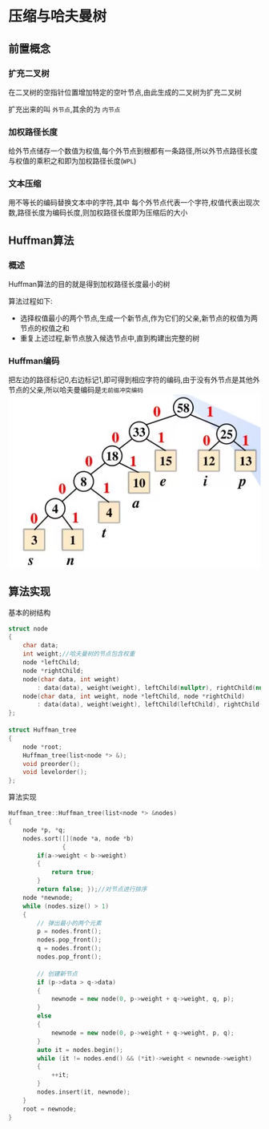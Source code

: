 # 压缩与哈夫曼树

## 前置概念

### 扩充二叉树

在二叉树的空指针位置增加特定的空叶节点,由此生成的二叉树为扩充二叉树

扩充出来的叫 `外节点`,其余的为 `内节点`

### 加权路径长度

给外节点储存一个数值为权值,每个外节点到根都有一条路径,所以外节点路径长度与权值的乘积之和即为加权路径长度(`WPL`)

### 文本压缩

用不等长的编码替换文本中的字符,其中
每个外节点代表一个字符,权值代表出现次数,路径长度为编码长度,则加权路径长度即为压缩后的大小

## Huffman算法

### 概述

Huffman算法的目的就是得到加权路径长度最小的树

算法过程如下:

- 选择权值最小的两个节点,生成一个新节点,作为它们的父亲,新节点的权值为两节点的权值之和
- 重复上述过程,新节点放入候选节点中,直到构建出完整的树

### Huffman编码

把左边的路径标记0,右边标记1,即可得到相应字符的编码,由于没有外节点是其他外节点的父亲,所以哈夫曼编码是`无前缀冲突编码`
![](files/Huffman_tree_1.jpg)

## 算法实现

基本的树结构
```c++
struct node
{
    char data;
    int weight;//哈夫曼树的节点包含权重
    node *leftChild;
    node *rightChild;
    node(char data, int weight)
        : data(data), weight(weight), leftChild(nullptr), rightChild(nullptr) {}
    node(char data, int weight, node *leftChild, node *rightChild)
        : data(data), weight(weight), leftChild(leftChild), rightChild(rightChild) {}
};

struct Huffman_tree
{
    node *root;
    Huffman_tree(list<node *> &);
    void preorder();
    void levelorder();
};
```

算法实现

```c++
Huffman_tree::Huffman_tree(list<node *> &nodes)
{
    node *p, *q;
    nodes.sort([](node *a, node *b)
               {
        if(a->weight < b->weight)
        {
            return true;
        }
        return false; });//对节点进行排序
    node *newnode;
    while (nodes.size() > 1)
    {
        // 弹出最小的两个元素
        p = nodes.front();
        nodes.pop_front();
        q = nodes.front();
        nodes.pop_front();

        // 创建新节点
        if (p->data > q->data)
        {
            newnode = new node(0, p->weight + q->weight, q, p);
        }
        else
        {
            newnode = new node(0, p->weight + q->weight, p, q);
        }
        auto it = nodes.begin();
        while (it != nodes.end() && (*it)->weight < newnode->weight)
        {
            ++it;
        }
        nodes.insert(it, newnode);
    }
    root = newnode;
}
```
